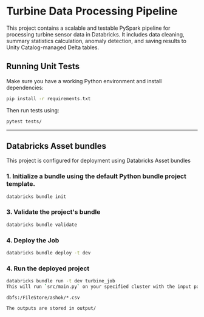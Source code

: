 # Turbine Data Processing Pipeline

This project contains a scalable and testable PySpark pipeline for processing turbine sensor data in Databricks. It includes data cleaning, summary statistics calculation, anomaly detection, and saving results to Unity Catalog-managed Delta tables.



## Running Unit Tests

Make sure you have a working Python environment and install dependencies:

```bash
pip install -r requirements.txt
```

Then run tests using:

```bash
pytest tests/
```

---

## Databricks Asset bundles

This project is configured for deployment using Databricks Asset bundles

### 1. Initialize a bundle using the default Python bundle project template.

```bash
databricks bundle init
```


### 3. Validate the project's bundle

```bash
databricks bundle validate
```

### 4. Deploy the Job

```bash
databricks bundle deploy -t dev
```

### 4. Run the deployed project

```bash
databricks bundle run -t dev turbine_job
This will run `src/main.py` on your specified cluster with the input path:
```

```
dbfs:/FileStore/ashok/*.csv
```

```
The outputs are stored in output/
```